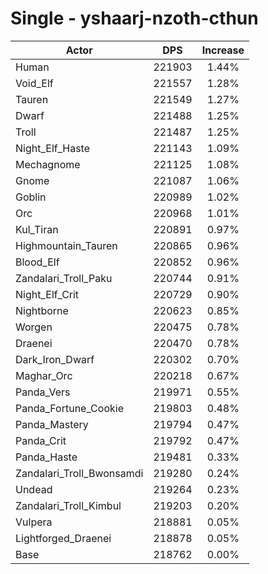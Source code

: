 # Single - yshaarj-nzoth-cthun
| Actor | DPS | Increase |
|---|:---:|:---:|
|Human|221903|1.44%|
|Void_Elf|221557|1.28%|
|Tauren|221549|1.27%|
|Dwarf|221488|1.25%|
|Troll|221487|1.25%|
|Night_Elf_Haste|221143|1.09%|
|Mechagnome|221125|1.08%|
|Gnome|221087|1.06%|
|Goblin|220989|1.02%|
|Orc|220968|1.01%|
|Kul_Tiran|220891|0.97%|
|Highmountain_Tauren|220865|0.96%|
|Blood_Elf|220852|0.96%|
|Zandalari_Troll_Paku|220744|0.91%|
|Night_Elf_Crit|220729|0.90%|
|Nightborne|220623|0.85%|
|Worgen|220475|0.78%|
|Draenei|220470|0.78%|
|Dark_Iron_Dwarf|220302|0.70%|
|Maghar_Orc|220218|0.67%|
|Panda_Vers|219971|0.55%|
|Panda_Fortune_Cookie|219803|0.48%|
|Panda_Mastery|219794|0.47%|
|Panda_Crit|219792|0.47%|
|Panda_Haste|219481|0.33%|
|Zandalari_Troll_Bwonsamdi|219280|0.24%|
|Undead|219264|0.23%|
|Zandalari_Troll_Kimbul|219203|0.20%|
|Vulpera|218881|0.05%|
|Lightforged_Draenei|218878|0.05%|
|Base|218762|0.00%|
